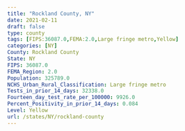 ```yaml
---
title: "Rockland County, NY"
date: 2021-02-11
draft: false
type: county
tags: [FIPS:36087.0,FEMA:2.0,Large fringe metro,Yellow]
categories: [NY]
County: Rockland County
State: NY
FIPS: 36087.0
FEMA_Region: 2.0
Population: 325789.0
NCHS_Urban_Rural_Classification: Large fringe metro
Tests_in_prior_14_days: 32338.0
Fourteen_day_test_rate_per_100000: 9926.0
Percent_Positivity_in_prior_14_days: 0.084
Level: Yellow
url: /states/NY/rockland-county
---
```




